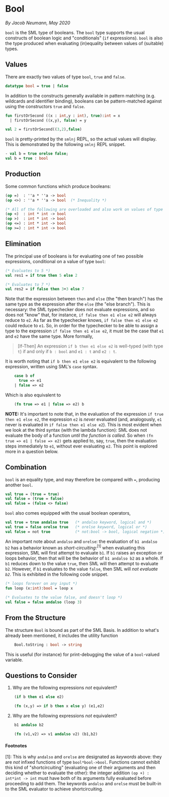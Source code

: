 # Bool
_By Jacob Neumann, May 2020_

`bool` is the SML type of booleans. The `bool` type supports the usual constructs of boolean logic and "conditionals" (`if` expressions). `bool` is also the type produced when evaluating (in)equality between values of (suitable) types. 


## Values
There are exactly two values of type `bool`, `true` and `false`.
```sml
datatype bool = true | false
```

In addition to the constructs generally available in pattern matching (e.g. wildcards and identifier binding), booleans can be pattern-matched against using the constructors `true` and `false`.
```sml
fun firstOrSecond ((x : int,y : int), true):int = x
  | firstOrSecond ((x,y), false) = y

val 2 = firstOrSecond((3,2),false)
```

`bool` is pretty-printed by the `smlnj` REPL, so the actual values will display. This is demonstrated by the following `smlnj` REPL snippet.
```sml
- val b = true orelse false;
val b = true : bool
```

## Production
Some common functions which produce booleans:
```sml
(op =)  : ''a * ''a -> bool
(op <>) : ''a * ''a -> bool  (* Inequality *)

(* All of the following are overloaded and also work on values of type real *)
(op <)  : int * int -> bool
(op >)  : int * int -> bool
(op <=) : int * int -> bool
(op >=) : int * int -> bool
```

## Elimination
The principal use of booleans is for evaluating one of two possible expressions, conditional on a value of type `bool`:
```sml
(* Evaluates to 5 *)
val res1 = if true then 5 else 2

(* Evaluates to 7 *)
val res2 = if false then 3+3 else 7
```
Note that the expression between `then` and `else` (the "then branch") has the same type as the expression after the `else` (the "else branch"). This is necessary: the SML typechecker does not evaluate expressions, and so does not "know" that, for instance, `if false then e1 else e2` will always reduce to `e2`. As far as the typechecker knows, `if false then e1 else e2` could reduce to `e1`. So, in order for the typechecker to be able to assign a type to the expression `if false then e1 else e2`, it must be the case that `e1` and `e2` have the same type. More formally, 

> [If-Then]  An expression `if b then e1 else e2` is well-typed (with type `t`) 
>                       if and only if 
>               `b : bool` and `e1 : t` and `e2 : t`.

It is worth noting that `if b then e1 else e2` is equivalent to the following expression, written using SML's `case` syntax.
```sml
    case b of
      true => e1
    | false => e2
```
Which is also equivalent to
```sml
    (fn true => e1 | false => e2) b
```

**NOTE:** It's important to note that, in the evaluation of the expression `if true then e1 else e2`, the expression `e2` is _never_ evaluated (and, analogously, `e1` never is evaluated in `if false then e1 else e2`). This is most evident when we look at the third syntax (with the lambda function): SML does not evaluate the body of a function _until the function is called_. So when `(fn true => e1 | false => e2)` gets applied to, say, `true`, then the evaluation steps immediately to `e1`, without ever evaluating `e2`. This point is explored more in a question below.

## Combination

`bool` is an equality type, and may therefore be compared with `=`, producing another `bool`.
```sml
val true = (true = true)
val false = (true = false)
val false = (false <> false)
```

`bool` also comes equipped with the usual boolean operators,
```sml
val true = true andalso true   (* andalso keyword, logical and *)
val true = false orelse true   (* orelse keyword, logical or *)
val false = not true           (* not:bool -> bool, logical negation *)
```

An important note about `andalso` and `orelse`: the evaluation of `b1 andalso b2` has a behavior known as _short-circuiting_:<sup>[1]</sup> when evaluating this expression, SML will first attempt to evaluate `b1`. If `b1` raises an exception or loops behavior, then that will be the behavior of `b1 andalso b2` as a whole. If `b1` reduces down to the value `true`, then SML will then attempt to evaluate `b2`. However, if `b1` evaluates to the value `false`, then SML will _not evaluate `b2`_. This is exhibited in the following code snippet.
```sml
(* loops forever on any input *)
fun loop (x:int):bool = loop x

(* Evaluates to the value false, and doesn't loop *)
val false = false andalso (loop 3)
```

## From the Structure
The structure `Bool` is bound as part of the SML Basis. In addition to what's already been mentioned, it includes the utility function
```sml
	Bool.toString : bool -> string
```
This is useful (for instance) for print-debugging the value of a `bool`-valued variable.



## Questions to Consider
1. Why are the following expressions _not_ equivalent?
```sml
    (if b then e1 else e2)

    (fn (x,y) => if b then x else y) (e1,e2)
```
2. Why are the following expressions _not_ equivalent?
```sml
    b1 andalso b2

    (fn (v1,v2) => v1 andalso v2) (b1,b2)
```

#### Footnotes
[1]: This is why `andalso` and `orelse` are designated as _keywords_ above: they are _not_ infixed functions of type `bool*bool->bool`. Functions cannot exhibit this kind of "shortcircuiting" (evaluating one of their arguments and then deciding whether to evaluate the other): the integer addition `(op +) : int*int -> int` must have both of its arguments fully evaluated before proceeding to add them. The keywords `andalso` and `orelse` must be built-in to the SML evaluator to achieve shortcircuiting.
